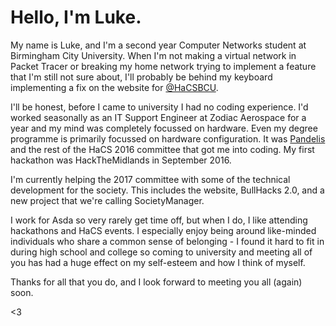 # Hello, I'm Luke.

My name is Luke, and I'm a second year Computer Networks student at Birmingham City University. When I'm not making a virtual network in Packet Tracer or breaking my home network trying to implement a feature that I'm still not sure about, I'll probably be behind my keyboard implementing a fix on the website for [@HaCSBCU](https://hacs.tech).

I'll be honest, before I came to university I had no coding experience. I'd worked seasonally as an IT Support Engineer at
Zodiac Aerospace for a year and my mind was completely focussed on hardware. Even my degree programme is primarily focussed on
hardware configuration. It was [Pandelis](https://github.com/PandelisZ) and the rest of the HaCS 2016 committee that got me 
into coding. My first hackathon was HackTheMidlands in September 2016.

I'm currently helping the 2017 committee with some of the technical development for the society. This includes the website, BullHacks 2.0, and a new project that we're calling SocietyManager.

I work for Asda so very rarely get time off, but when I do, I like attending hackathons and HaCS events. I especially enjoy being around like-minded individuals who share a common sense of belonging - I found it hard to fit in during high school and college so coming to university and meeting all of you has had a huge effect on my self-esteem and how I think of myself.

Thanks for all that you do, and I look forward to meeting you all (again) soon.

<3
